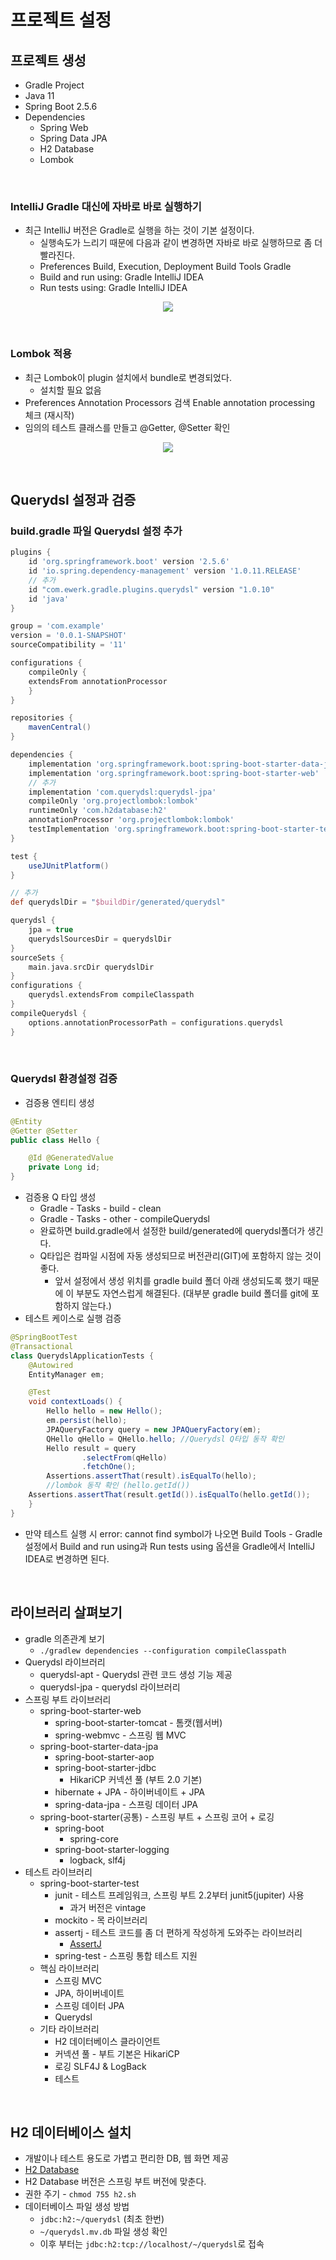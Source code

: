 # 프로젝트 설정

## 프로젝트 생성
- Gradle Project
- Java 11
- Spring Boot 2.5.6
- Dependencies
    - Spring Web
    - Spring Data JPA
    - H2 Database
    - Lombok
<br>

### IntelliJ Gradle 대신에 자바로 바로 실행하기
- 최근 IntelliJ 버전은 Gradle로 실행을 하는 것이 기본 설정이다.
    - 실행속도가 느리기 때문에 다음과 같이 변경하면 자바로 바로 실행하므로 좀 더 빨라진다.
    - Preferences Build, Execution, Deployment Build Tools Gradle
    - Build and run using: Gradle IntelliJ IDEA
    - Run tests using: Gradle IntelliJ IDEA
<p align="center"><img src = "https://github.com/qlalzl9/TIL/blob/master/JPA/img/ProjectSetting_1.png"></p>

<br>

### Lombok 적용
- 최근 Lombok이 plugin 설치에서 bundle로 변경되었다.
    - 설치할 필요 없음
- Preferences Annotation Processors 검색 Enable annotation processing 체크 (재시작)
- 임의의 테스트 클래스를 만들고 @Getter, @Setter 확인
<p align="center"><img src = "https://github.com/qlalzl9/TIL/blob/master/JPA/img/ProjectSetting_2.png"></p>

<br>

## Querydsl 설정과 검증

### build.gradle 파일 Querydsl 설정 추가
```gradle
plugins {
    id 'org.springframework.boot' version '2.5.6'
    id 'io.spring.dependency-management' version '1.0.11.RELEASE'
    // 추가
    id "com.ewerk.gradle.plugins.querydsl" version "1.0.10"
    id 'java'
}

group = 'com.example'
version = '0.0.1-SNAPSHOT'
sourceCompatibility = '11'

configurations {
    compileOnly {
    extendsFrom annotationProcessor
    }
}

repositories {
    mavenCentral()
}

dependencies {
    implementation 'org.springframework.boot:spring-boot-starter-data-jpa'
    implementation 'org.springframework.boot:spring-boot-starter-web'
    // 추가
    implementation 'com.querydsl:querydsl-jpa'
    compileOnly 'org.projectlombok:lombok'
    runtimeOnly 'com.h2database:h2'
    annotationProcessor 'org.projectlombok:lombok'
    testImplementation 'org.springframework.boot:spring-boot-starter-test'
}

test {
    useJUnitPlatform()
}

// 추가
def querydslDir = "$buildDir/generated/querydsl"

querydsl {
    jpa = true
    querydslSourcesDir = querydslDir
}
sourceSets {
    main.java.srcDir querydslDir
}
configurations {
    querydsl.extendsFrom compileClasspath
}
compileQuerydsl {
    options.annotationProcessorPath = configurations.querydsl
}
```
<br>

### Querydsl 환경설정 검증
- 검증용 엔티티 생성
```java
@Entity
@Getter @Setter
public class Hello {

    @Id @GeneratedValue
    private Long id;
}
```
- 검증용 Q 타입 생성
    - Gradle - Tasks - build - clean
    - Gradle - Tasks - other - compileQuerydsl
    - 완료하면 build.gradle에서 설정한 build/generated에 querydsl폴더가 생긴다.
    - Q타입은 컴파일 시점에 자동 생성되므로 버전관리(GIT)에 포함하지 않는 것이 좋다. 
        - 앞서 설정에서 생성 위치를 gradle build 폴더 아래 생성되도록 했기 때문에 이 부분도 자연스럽게 해결된다. (대부분 gradle build 폴더를 git에 포함하지 않는다.)  
- 테스트 케이스로 실행 검증
```java
@SpringBootTest
@Transactional
class QuerydslApplicationTests {
    @Autowired
    EntityManager em;

    @Test
    void contextLoads() {
        Hello hello = new Hello();
        em.persist(hello);
        JPAQueryFactory query = new JPAQueryFactory(em);
        QHello qHello = QHello.hello; //Querydsl Q타입 동작 확인
        Hello result = query
                .selectFrom(qHello)
                .fetchOne();
        Assertions.assertThat(result).isEqualTo(hello);
        //lombok 동작 확인 (hello.getId())
    Assertions.assertThat(result.getId()).isEqualTo(hello.getId());
	}
}
```
- 만약 테스트 실행 시 error: cannot find symbol가 나오면 Build Tools - Gradle 설정에서 Build and run using과 Run tests using 옵션을 Gradle에서 IntelliJ IDEA로 변경하면 된다.
<br>

## 라이브러리 살펴보기
- gradle 의존관계 보기
    - `./gradlew dependencies --configuration compileClasspath`
- Querydsl 라이브러리
    - querydsl-apt - Querydsl 관련 코드 생성 기능 제공
    - querydsl-jpa - querydsl 라이브러리
- 스프링 부트 라이브러리
    - spring-boot-starter-web
        - spring-boot-starter-tomcat - 톰캣(웹서버)
        - spring-webmvc - 스프링 웹 MVC
    - spring-boot-starter-data-jpa
        - spring-boot-starter-aop
        - spring-boot-starter-jdbc
            - HikariCP 커넥션 풀 (부트 2.0 기본)
        - hibernate + JPA - 하이버네이트 + JPA
        - spring-data-jpa - 스프링 데이터 JPA
    - spring-boot-starter(공통) - 스프링 부트 + 스프링 코어 + 로깅
        - spring-boot
            - spring-core
        - spring-boot-starter-logging
            - logback, slf4j
- 테스트 라이브러리
    - spring-boot-starter-test
        - junit - 테스트 프레임워크, 스프링 부트 2.2부터 junit5(jupiter) 사용
            - 과거 버전은 vintage
        - mockito - 목 라이브러리
        - assertj - 테스트 코드를 좀 더 편하게 작성하게 도와주는 라이브러리
            - [AssertJ](https://joel-costigliola.github.io/assertj/index.html)
        - spring-test - 스프링 통합 테스트 지원
    - 핵심 라이브러리
        - 스프링 MVC
        - JPA, 하이버네이트
        - 스프링 데이터 JPA
        - Querydsl
    - 기타 라이브러리
        - H2 데이터베이스 클라이언트
        - 커넥션 풀 - 부트 기본은 HikariCP
        - 로깅 SLF4J & LogBack
        - 테스트
<br>

## H2 데이터베이스 설치
- 개발이나 테스트 용도로 가볍고 편리한 DB, 웹 화면 제공
- [H2 Database]()
- H2 Database 버전은 스프링 부트 버전에 맞춘다.
- 권한 주기 - `chmod 755 h2.sh`
- 데이터베이스 파일 생성 방법
    - `jdbc:h2:~/querydsl` (최초 한번)
    - `~/querydsl.mv.db` 파일 생성 확인
    - 이후 부터는 `jdbc:h2:tcp://localhost/~/querydsl`로 접속